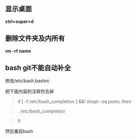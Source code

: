## 显示桌面
**ctrl+super+d**

## 删除文件夹及内所有
**rm -rf name**

## bash git不能自动补全
修改/etc/bash.bashrc

把下面内容的注释符去掉
>if [ -f /etc/bash_completion ] &&! shopt -oq posix; then

>    . /etc/bash_completion

>fi

然后重启bash
